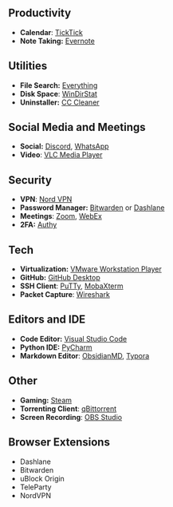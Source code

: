## Productivity
- **Calendar**: [TickTick](https://ticktick.com/home)
- **Note Taking:** [Evernote](https://evernote.com/)

## Utilities
- **File Search:** [Everything](https://www.voidtools.com/)
- **Disk Space**: [WinDirStat](https://windirstat.net/download.html)
- **Uninstaller:** [CC Cleaner](https://www.ccleaner.com/)

## Social Media and Meetings
- **Social:** [Discord](https://discord.com/), [WhatsApp](https://www.whatsapp.com/)
- **Video**: [VLC Media Player](https://www.videolan.org/)

## Security
- **VPN**: [Nord VPN](https://nordvpn.com/)
- **Password Manager:** [Bitwarden](https://bitwarden.com/) or [Dashlane](https://www.dashlane.com/)
- **Meetings**: [Zoom](https://zoom.us/), [WebEx](https://www.webex.com/)
- **2FA:** [Authy](https://authy.com/)

## Tech
- **Virtualization:** [VMware Workstation Player](https://www.vmware.com/products/workstation-player.html)
- **GitHub:** [GitHub Desktop](https://desktop.github.com/)
- **SSH Client**: [PuTTy](https://www.putty.org/), [MobaXterm](https://mobaxterm.mobatek.net/)
- **Packet Capture**: [Wireshark](https://www.wireshark.org/)

## Editors and IDE
- **Code Editor:** [Visual Studio Code](https://code.visualstudio.com/)
- **Python IDE:** [PyCharm](https://www.jetbrains.com/pycharm/)
- **Markdown Editor**: [ObsidianMD](https://obsidian.md/), [Typora](https://typora.io/)

## Other
- **Gaming:** [Steam](https://store.steampowered.com/)
- **Torrenting Client**: [qBittorrent](https://www.qbittorrent.org/)
- **Screen Recording**: [OBS Studio](https://obsproject.com/)

## Browser Extensions
- Dashlane
- Bitwarden
- uBlock Origin
- TeleParty
- NordVPN
